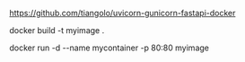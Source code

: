 
https://github.com/tiangolo/uvicorn-gunicorn-fastapi-docker

docker build -t myimage .

docker run -d --name mycontainer -p 80:80 myimage